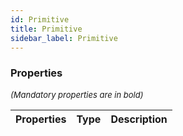 ```yaml
---
id: Primitive
title: Primitive
sidebar_label: Primitive
---
```




### Properties

<font size="2"><i>(Mandatory properties are in bold)</i></font>

| Properties | Type | Description |
| --------- | ---- | ----------- |
